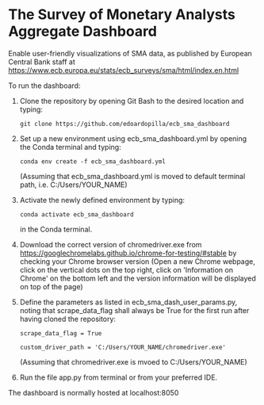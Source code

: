 # The Survey of Monetary Analysts Aggregate Dashboard

Enable user-friendly visualizations of SMA data, as published by European Central Bank staff at https://www.ecb.europa.eu/stats/ecb_surveys/sma/html/index.en.html

To run the dashboard:

1) Clone the repository by opening Git Bash to the desired location and typing:
   ```
   git clone https://github.com/edoardopilla/ecb_sma_dashboard 
   ```

2) Set up a new environment using ecb_sma_dashboard.yml by opening the Conda terminal and typing:

   ```
   conda env create -f ecb_sma_dashboard.yml
   ```

   (Assuming that ecb_sma_dashboard.yml is moved to default terminal path, i.e. C:/Users/YOUR_NAME)

3) Activate the newly defined environment by typing:

   ```
   conda activate ecb_sma_dashboard
   ```

   in the Conda terminal.

4) Download the correct version of chromedriver.exe from https://googlechromelabs.github.io/chrome-for-testing/#stable by checking your Chrome browser version (Open a new Chrome webpage, click on the vertical dots on the top right, click on 'Information on Chrome' on the bottom left and the version information will be displayed on top of the page)

5) Define the parameters as listed in ecb_sma_dash_user_params.py, noting that scrape_data_flag shall always be True for the first run after having cloned the repository:

   ```
   scrape_data_flag = True

   custom_driver_path = 'C:/Users/YOUR_NAME/chromedriver.exe'

   ```

   (Assuming that chromedriver.exe is mvoed to C:/Users/YOUR_NAME)

4) Run the file app.py from terminal or from your preferred IDE.

The dashboard is normally hosted at localhost:8050